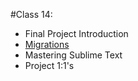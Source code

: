 #Class 14:

* Final Project Introduction
* [Migrations](http://guides.rubyonrails.org/migrations.html)
* Mastering Sublime Text
* Project 1:1's
